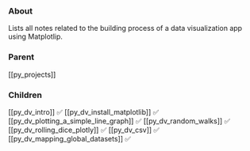 ### About
Lists all notes related to the building process of a data visualization app using Matplotlip.

### Parent
[[py_projects]]

### Children
[[py_dv_intro]] ✅
[[py_dv_install_matplotlib]] ✅
[[py_dv_plotting_a_simple_line_graph]] ✅
[[py_dv_random_walks]] ✅
[[py_dv_rolling_dice_plotly]] ✅
[[py_dv_csv]] ✅
[[py_dv_mapping_global_datasets]] ✅
